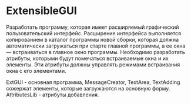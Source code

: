 # ExtensibleGUI

Разработать программу, которая имеет расширяемый графический пользовательский интерфейс. Расширение интерфейса выполняется копированием в каталог программы новой сборки, которая должна автоматически загружаться при старте главной программы, а ее окна — встраиваться в главное окно программы. Необходимо разработать атрибуты, которыми будут помечаться встраиваемые окна и их элементы. Эти атрибуты должны управлять режимами встраивания окна с его элементами.

ExtGUI - основная программа, MessageCreator, TextArea, TextAdding сожержат элементы, которые загружаются на основную форму.
AttributesLib - атрибуты добавления.

